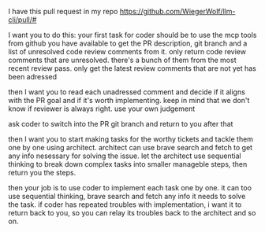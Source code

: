 I have this pull request in my repo https://github.com/WiegerWolf/llm-cli/pull/#

I want you to do this: your first task for coder should be to use the mcp tools from github you have available to get the PR description, git branch and a list of unresolved code review comments from it. only return code review comments that are unresolved. there's a bunch of them from the most recent review pass. only get the latest review comments that are not yet has been adressed

then I want you to read each unadressed comment and decide if it aligns with the PR goal and if it's worth implementing. keep in mind that we don't know if reviewer is always right. use your own judgement

ask coder to switch into the PR git branch and return to you after that

then I want you to start making tasks for the worthy tickets and tackle them one by one using architect. architect can use brave search and fetch to get any info nesessary for solving the issue. let the architect use sequential thinking to break down complex tasks into smaller manageble steps, then return you the steps.

then your job is to use coder to implement each task one by one. it can too use sequential thinking, brave search and fetch any info it needs to solve the task. if coder has repeated troubles with implementation, i want it to return back to you, so you can relay its troubles back to the architect and so on.